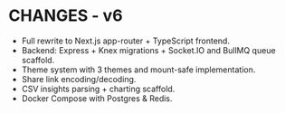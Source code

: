 # CHANGES - v6

- Full rewrite to Next.js app-router + TypeScript frontend.
- Backend: Express + Knex migrations + Socket.IO and BullMQ queue scaffold.
- Theme system with 3 themes and mount-safe implementation.
- Share link encoding/decoding.
- CSV insights parsing + charting scaffold.
- Docker Compose with Postgres & Redis.
